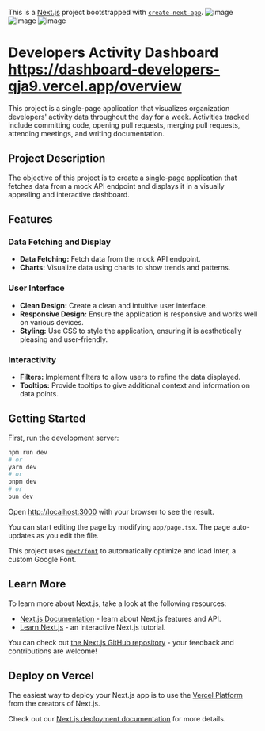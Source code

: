 This is a [Next.js](https://nextjs.org/) project bootstrapped with [`create-next-app`](https://github.com/vercel/next.js/tree/canary/packages/create-next-app).
![image](https://github.com/user-attachments/assets/174d1ee1-e0b4-4fd2-b77e-f9aab3115a8c)
![image](https://github.com/user-attachments/assets/0f253abf-b15f-4c78-b835-a00c12e7fa9e)
![image](https://github.com/user-attachments/assets/30d5c0c3-4322-4de0-8108-84ebc7f2d09b)

# Developers Activity Dashboard https://dashboard-developers-qja9.vercel.app/overview


This project is a single-page application that visualizes organization developers' activity data throughout the day for a week. Activities tracked include committing code, opening pull requests, merging pull requests, attending meetings, and writing documentation.

## Project Description

The objective of this project is to create a single-page application that fetches data from a mock API endpoint and displays it in a visually appealing and interactive dashboard.

## Features

### Data Fetching and Display

- **Data Fetching:** Fetch data from the mock API endpoint.
- **Charts:** Visualize data using charts to show trends and patterns.

### User Interface

- **Clean Design:** Create a clean and intuitive user interface.
- **Responsive Design:** Ensure the application is responsive and works well on various devices.
- **Styling:** Use CSS to style the application, ensuring it is aesthetically pleasing and user-friendly.

### Interactivity

- **Filters:** Implement filters to allow users to refine the data displayed.
- **Tooltips:** Provide tooltips to give additional context and information on data points.


## Getting Started

First, run the development server:

```bash
npm run dev
# or
yarn dev
# or
pnpm dev
# or
bun dev
```

Open [http://localhost:3000](http://localhost:3000) with your browser to see the result.

You can start editing the page by modifying `app/page.tsx`. The page auto-updates as you edit the file.

This project uses [`next/font`](https://nextjs.org/docs/basic-features/font-optimization) to automatically optimize and load Inter, a custom Google Font.

## Learn More

To learn more about Next.js, take a look at the following resources:

- [Next.js Documentation](https://nextjs.org/docs) - learn about Next.js features and API.
- [Learn Next.js](https://nextjs.org/learn) - an interactive Next.js tutorial.

You can check out [the Next.js GitHub repository](https://github.com/vercel/next.js/) - your feedback and contributions are welcome!

## Deploy on Vercel

The easiest way to deploy your Next.js app is to use the [Vercel Platform](https://vercel.com/new?utm_medium=default-template&filter=next.js&utm_source=create-next-app&utm_campaign=create-next-app-readme) from the creators of Next.js.

Check out our [Next.js deployment documentation](https://nextjs.org/docs/deployment) for more details.

